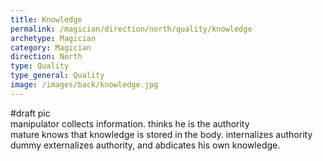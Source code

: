 ```yaml
---
title: Knowledge
permalink: /magician/direction/north/quality/knowledge
archetype: Magician
category: Magician
direction: North
type: Quality
type_general: Quality
image: /images/back/knowledge.jpg
---
```

#draft pic  
manipulator collects information. thinks he is the authority  
mature knows that knowledge is stored in the body. internalizes authority  
dummy externalizes authority, and abdicates his own knowledge. 

